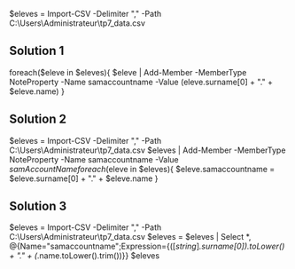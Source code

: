 $eleves = Import-CSV -Delimiter "," -Path C:\Users\Administrateur\tp7_data.csv

## Solution 1 
foreach($eleve in $eleves){
    $eleve | Add-Member -MemberType NoteProperty -Name samaccountname -Value $($eleve.surname[0] + "." + $eleve.name)
}

## Solution 2
$eleves = Import-CSV -Delimiter "," -Path C:\Users\Administrateur\tp7_data.csv
$eleves | Add-Member -MemberType NoteProperty -Name samaccountname -Value $samAccountName
foreach($eleve in $eleves){
    $eleve.samaccountname =  $eleve.surname[0] + "." + $eleve.name
}


## Solution 3
$eleves = Import-CSV -Delimiter "," -Path C:\Users\Administrateur\tp7_data.csv
$eleves = $eleves | Select *, @{Name="samaccountname";Expression={$([string]$_.surname[0]).toLower() + "." + $($_.name.toLower().trim())}}
$eleves
